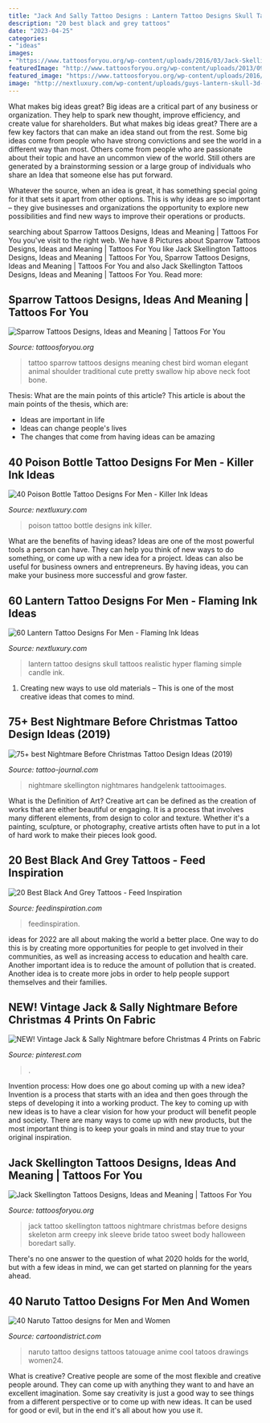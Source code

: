 ```yaml
---
title: "Jack And Sally Tattoo Designs : Lantern Tattoo Designs Skull Tattoos Realistic Hyper Flaming Simple Candle Ink"
description: "20 best black and grey tattoos"
date: "2023-04-25"
categories:
- "ideas"
images:
- "https://www.tattoosforyou.org/wp-content/uploads/2016/03/Jack-Skellington-Tattoos-200x300.jpg"
featuredImage: "http://www.tattoosforyou.org/wp-content/uploads/2013/09/Sparrow-Tattoo.jpg"
featured_image: "https://www.tattoosforyou.org/wp-content/uploads/2016/03/Jack-Skellington-Tattoos-200x300.jpg"
image: "http://nextluxury.com/wp-content/uploads/guys-lantern-skull-3d-hyper-realistic-shoulder-blade-tattoo.jpg"
---
```



What makes big ideas great?
Big ideas are a critical part of any business or organization. They help to spark new thought, improve efficiency, and create value for shareholders. But what makes big ideas great? There are a few key factors that can make an idea stand out from the rest.
Some big ideas come from people who have strong convictions and see the world in a different way than most. Others come from people who are passionate about their topic and have an uncommon view of the world. Still others are generated by a brainstorming session or a large group of individuals who share an Idea that someone else has put forward.

Whatever the source, when an idea is great, it has something special going for it that sets it apart from other options. This is why ideas are so important – they give businesses and organizations the opportunity to explore new possibilities and find new ways to improve their operations or products.

	

		
searching about Sparrow Tattoos Designs, Ideas and Meaning | Tattoos For You you've visit to the right web. We have 8 Pictures about Sparrow Tattoos Designs, Ideas and Meaning | Tattoos For You like Jack Skellington Tattoos Designs, Ideas and Meaning | Tattoos For You, Sparrow Tattoos Designs, Ideas and Meaning | Tattoos For You and also Jack Skellington Tattoos Designs, Ideas and Meaning | Tattoos For You. Read more:
		
    
## Sparrow Tattoos Designs, Ideas And Meaning | Tattoos For You

<img loading=lazy src="http://www.tattoosforyou.org/wp-content/uploads/2013/09/Sparrow-Tattoo.jpg" onerror="this.onerror=null;this.src='https://tse1.mm.bing.net/th?id=OIP.9Y0Qnpo33t8tN0IG06lgAQHaFj&amp;pid=15.1';" alt="Sparrow Tattoos Designs, Ideas and Meaning | Tattoos For You">

_Source: tattoosforyou.org_

>tattoo sparrow tattoos designs meaning chest bird woman elegant animal shoulder traditional cute pretty swallow hip above neck foot bone. 

	

Thesis: What are the main points of this article?
This article is about the main points of the thesis, which are: 
- Ideas are important in life
- Ideas can change people's lives
- The changes that come from having ideas can be amazing

    
## 40 Poison Bottle Tattoo Designs For Men - Killer Ink Ideas

<img loading=lazy src="http://nextluxury.com/wp-content/uploads/male-cool-arm-blue-ink-poison-bottle-tattoo-ideas.jpg" onerror="this.onerror=null;this.src='https://tse4.mm.bing.net/th?id=OIP.75vp9wgYlc1BtkfEpASbKwHaHa&amp;pid=15.1';" alt="40 Poison Bottle Tattoo Designs For Men - Killer Ink Ideas">

_Source: nextluxury.com_

>poison tattoo bottle designs ink killer. 

	

What are the benefits of having ideas?
Ideas are one of the most powerful tools a person can have. They can help you think of new ways to do something, or come up with a new idea for a project. Ideas can also be useful for business owners and entrepreneurs. By having ideas, you can make your business more successful and grow faster.

    
## 60 Lantern Tattoo Designs For Men - Flaming Ink Ideas

<img loading=lazy src="http://nextluxury.com/wp-content/uploads/guys-lantern-skull-3d-hyper-realistic-shoulder-blade-tattoo.jpg" onerror="this.onerror=null;this.src='https://tse4.mm.bing.net/th?id=OIP.vnX-Mf5t44JO8Mr-apEEfQHaJQ&amp;pid=15.1';" alt="60 Lantern Tattoo Designs For Men - Flaming Ink Ideas">

_Source: nextluxury.com_

>lantern tattoo designs skull tattoos realistic hyper flaming simple candle ink. 

	

1. Creating new ways to use old materials – This is one of the most creative ideas that comes to mind.

    
## 75+ Best Nightmare Before Christmas Tattoo Design Ideas (2019)

<img loading=lazy src="https://tattoo-journal.com/wp-content/uploads/2015/09/nightmare-before-christmas-tattoo-39.jpg" onerror="this.onerror=null;this.src='https://tse2.mm.bing.net/th?id=OIP.3D5EmP1yBYVha2VsJTH4XgHaHa&amp;pid=15.1';" alt="75+ best Nightmare Before Christmas Tattoo Design Ideas (2019)">

_Source: tattoo-journal.com_

>nightmare skellington nightmares handgelenk tattooimages. 

	

What is the Definition of Art?
Creative art can be defined as the creation of works that are either beautiful or engaging. It is a process that involves many different elements, from design to color and texture. Whether it's a painting, sculpture, or photography, creative artists often have to put in a lot of hard work to make their pieces look good.

    
## 20 Best Black And Grey Tattoos - Feed Inspiration

<img loading=lazy src="https://www.feedinspiration.com/wp-content/uploads/2016/03/Black-Grey-Tattoos-623x1024.jpg" onerror="this.onerror=null;this.src='https://tse3.mm.bing.net/th?id=OIP.VEae9uFSE0FZdGndvIQLggHaML&amp;pid=15.1';" alt="20 Best Black And Grey Tattoos - Feed Inspiration">

_Source: feedinspiration.com_

>feedinspiration. 

	

ideas for 2022 are all about making the world a better place. One way to do this is by creating more opportunities for people to get involved in their communities, as well as increasing access to education and health care. Another important idea is to reduce the amount of pollution that is created. Another idea is to create more jobs in order to help people support themselves and their families.

    
## NEW! Vintage Jack &amp; Sally Nightmare Before Christmas 4 Prints On Fabric

<img loading=lazy src="https://i.pinimg.com/736x/60/0f/8a/600f8a27736abd420b1d0ff1d40e4c58.jpg" onerror="this.onerror=null;this.src='https://tse4.mm.bing.net/th?id=OIP._85n02rB6PhHe141fkB0WAHaJ3&amp;pid=15.1';" alt="NEW! Vintage Jack &amp; Sally Nightmare before Christmas 4 Prints on Fabric">

_Source: pinterest.com_

>. 

	

Invention process: How does one go about coming up with a new idea?
Invention is a process that starts with an idea and then goes through the steps of developing it into a working product. The key to coming up with new ideas is to have a clear vision for how your product will benefit people and society. There are many ways to come up with new products, but the most important thing is to keep your goals in mind and stay true to your original inspiration.

    
## Jack Skellington Tattoos Designs, Ideas And Meaning | Tattoos For You

<img loading=lazy src="https://www.tattoosforyou.org/wp-content/uploads/2016/03/Jack-Skellington-Tattoos-200x300.jpg" onerror="this.onerror=null;this.src='https://tse2.mm.bing.net/th?id=OIP.Ob0xzU7SV_qsNziRr6iJwgAAAA&amp;pid=15.1';" alt="Jack Skellington Tattoos Designs, Ideas and Meaning | Tattoos For You">

_Source: tattoosforyou.org_

>jack tattoo skellington tattoos nightmare christmas before designs skeleton arm creepy ink sleeve bride tatoo sweet body halloween boredart sally. 

	

There's no one answer to the question of what 2020 holds for the world, but with a few ideas in mind, we can get started on planning for the years ahead. 

    
## 40 Naruto Tattoo Designs For Men And Women

<img loading=lazy src="http://cartoondistrict.com/wp-content/uploads/2014/09/Naruto-Tattoo-designs-for-Men-and-Women24.jpg" onerror="this.onerror=null;this.src='https://tse1.mm.bing.net/th?id=OIP.WbxxI7-T2FrWn1kcOVp3jQHaJ6&amp;pid=15.1';" alt="40 Naruto Tattoo designs for Men and Women">

_Source: cartoondistrict.com_

>naruto tattoo designs tattoos tatouage anime cool tatoos drawings women24. 

	

What is creative?
Creative people are some of the most flexible and creative people around. They can come up with anything they want to and have an excellent imagination. Some say creativity is just a good way to see things from a different perspective or to come up with new ideas. It can be used for good or evil, but in the end it's all about how you use it.

